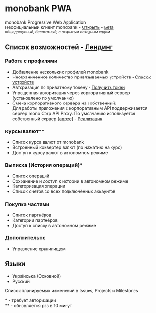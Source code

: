 # monobank PWA
monobank Progressive Web Application  
Неофициальный клиент monobank - [Открыть](https://mono.sominemo.com) - 
[Бета](https://github.com/SominemoMono-PWA/blob/master/CONTRIBUTING.MD#тестирование)  
*<sup>общедоступный, бесплатный, с открытым исходным кодом</sup>*

## Список возможностей - [Лендинг](https://sominemo.com/mono)
### Работа с профилями
- Добавление нескольких профилей monobank
- Неограниченное количество привязываемых устройств - [Список устройств](https://api.monobank.ua)
- Авторизация по приватному токену - [Получить токен](https://api.monobank.ua)
- Упрощенная авторизация через корпоративный сервер (установлено по умолчанию)
- Смена корпоративного сервера на собственный:  
  Для работы приложения с корпоративным API поддерживается сервер mono Corp API Proxy. По умолчанию используется собственный сервер [[адрес]](https://api.mono.sominemo.com) - [Реализация](https://github.com/Sominemo/mono-Corp-API-Proxy-PHP)

### Курсы валют**
- Список курса валют от monobank
- Встроенный конвертер валют (по нажатию на курс)
- Доступ к курсу валют в автономном режиме

### Выписка (История операций)*
- Список операций
- Сохранение и доступ к истории в автономном режиме
- Категоризация операции
- Список счетов со всех подключённых аккаунтов

### Покупка частями
- Список партнёров
- Категории партнёров
- Доступ к списку в автономном режиме

### Дополнительно
- Управление хранилищем

## Языки
- Українська (Основной)
- Русский

Список планируемых изменений в Issues, Projects и Milestones


\* - требует авторизации  
** - обновляется раз в 10 минут  
